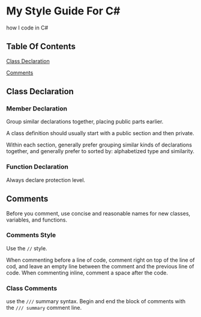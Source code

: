 # My Style Guide For C#
how I code in C#

## Table Of Contents

[Class Declaration](#Class-Declaration)

[Comments](#Comments)

## Class Declaration

### Member Declaration 

Group similar declarations together, placing public parts earlier.  


A class definition should usually start with a public section and then private.  


Within each section, generally prefer grouping similar kinds of declarations  
together, and generally prefer to sorted by: alphabetized type and similarity.  

### Function Declaration

Always declare protection level. 


## Comments

Before you comment, use concise and reasonable  names for new classes,  
variables, and functions.

### Comments Style   
Use the `//` style. 

When commenting before a line of code, comment right on top of the line of  
cod, and leave an empty line between the comment and the previous line of code. 
When commenting inline, comment a space after the code.  

### Class Comments
use the `///` summary syntax. Begin and end the block of comments with  
the `/// summary` comment line.  



